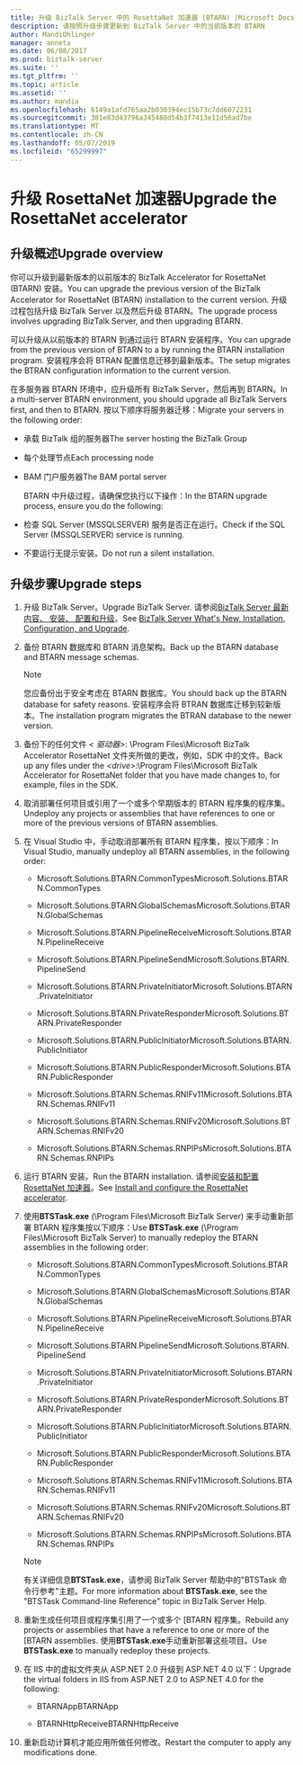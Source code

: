 ```yaml
---
title: 升级 BizTalk Server 中的 RosettaNet 加速器 (BTARN) |Microsoft Docs"
description: 请按照升级步骤更新到 BizTalk Server 中的当前版本的 BTARN
author: MandiOhlinger
manager: anneta
ms.date: 06/08/2017
ms.prod: biztalk-server
ms.suite: ''
ms.tgt_pltfrm: ''
ms.topic: article
ms.assetid: ''
ms.author: mandia
ms.openlocfilehash: 6149a1afd765aa2b030394ec15b73c7dd6072231
ms.sourcegitcommit: 381e83d43796a345488d54b3f7413e11d56ad7be
ms.translationtype: MT
ms.contentlocale: zh-CN
ms.lasthandoff: 05/07/2019
ms.locfileid: "65299997"
---
```

# <a name="upgrade-the-rosettanet-accelerator"></a><span data-ttu-id="15e7c-103">升级 RosettaNet 加速器</span><span class="sxs-lookup"><span data-stu-id="15e7c-103">Upgrade the RosettaNet accelerator</span></span>

## <a name="upgrade-overview"></a><span data-ttu-id="15e7c-104">升级概述</span><span class="sxs-lookup"><span data-stu-id="15e7c-104">Upgrade overview</span></span>
<span data-ttu-id="15e7c-105">你可以升级到最新版本的以前版本的 BizTalk Accelerator for RosettaNet (BTARN) 安装。</span><span class="sxs-lookup"><span data-stu-id="15e7c-105">You can upgrade the previous version of the BizTalk Accelerator for RosettaNet (BTARN) installation to the current version.</span></span> <span data-ttu-id="15e7c-106">升级过程包括升级 BizTalk Server 以及然后升级 BTARN。</span><span class="sxs-lookup"><span data-stu-id="15e7c-106">The upgrade process involves upgrading BizTalk Server, and then upgrading BTARN.</span></span>  
  
 <span data-ttu-id="15e7c-107">可以升级从以前版本的 BTARN 到通过运行 BTARN 安装程序。</span><span class="sxs-lookup"><span data-stu-id="15e7c-107">You can upgrade from the previous version of BTARN to a by running the BTARN installation program.</span></span> <span data-ttu-id="15e7c-108">安装程序会将 BTRAN 配置信息迁移到最新版本。</span><span class="sxs-lookup"><span data-stu-id="15e7c-108">The setup migrates the BTRAN configuration information to the current version.</span></span>  
  
 <span data-ttu-id="15e7c-109">在多服务器 BTARN 环境中，应升级所有 BizTalk Server，然后再到 BTARN。</span><span class="sxs-lookup"><span data-stu-id="15e7c-109">In a multi-server BTARN environment, you should upgrade all BizTalk Servers first, and then to BTARN.</span></span> <span data-ttu-id="15e7c-110">按以下顺序将服务器迁移：</span><span class="sxs-lookup"><span data-stu-id="15e7c-110">Migrate your servers in the following order:</span></span>  
  
- <span data-ttu-id="15e7c-111">承载 BizTalk 组的服务器</span><span class="sxs-lookup"><span data-stu-id="15e7c-111">The server hosting the BizTalk Group</span></span>  
  
- <span data-ttu-id="15e7c-112">每个处理节点</span><span class="sxs-lookup"><span data-stu-id="15e7c-112">Each processing node</span></span>  
  
- <span data-ttu-id="15e7c-113">BAM 门户服务器</span><span class="sxs-lookup"><span data-stu-id="15e7c-113">The BAM portal server</span></span>  
  
  <span data-ttu-id="15e7c-114">BTARN 中升级过程，请确保您执行以下操作：</span><span class="sxs-lookup"><span data-stu-id="15e7c-114">In the BTARN upgrade process, ensure you do the following:</span></span>  
  
- <span data-ttu-id="15e7c-115">检查 SQL Server (MSSQLSERVER) 服务是否正在运行。</span><span class="sxs-lookup"><span data-stu-id="15e7c-115">Check if the SQL Server (MSSQLSERVER) service is running.</span></span>  
  
- <span data-ttu-id="15e7c-116">不要运行无提示安装。</span><span class="sxs-lookup"><span data-stu-id="15e7c-116">Do not run a silent installation.</span></span>  
  
## <a name="upgrade-steps"></a><span data-ttu-id="15e7c-117">升级步骤</span><span class="sxs-lookup"><span data-stu-id="15e7c-117">Upgrade steps</span></span>  
  
1.  <span data-ttu-id="15e7c-118">升级 BizTalk Server。</span><span class="sxs-lookup"><span data-stu-id="15e7c-118">Upgrade BizTalk Server.</span></span> <span data-ttu-id="15e7c-119">请参阅[BizTalk Server 最新内容、 安装、 配置和升级](../../install-and-config-guides/biztalk-server-what-s-new-installation-configuration-and-upgrade.md)。</span><span class="sxs-lookup"><span data-stu-id="15e7c-119">See [BizTalk Server What's New, Installation, Configuration, and Upgrade](../../install-and-config-guides/biztalk-server-what-s-new-installation-configuration-and-upgrade.md).</span></span>
  
2.  <span data-ttu-id="15e7c-120">备份 BTARN 数据库和 BTARN 消息架构。</span><span class="sxs-lookup"><span data-stu-id="15e7c-120">Back up the BTARN database and BTARN message schemas.</span></span>  
  
    > [!NOTE]
    >  <span data-ttu-id="15e7c-121">您应备份出于安全考虑在 BTARN 数据库。</span><span class="sxs-lookup"><span data-stu-id="15e7c-121">You should back up the BTARN database for safety reasons.</span></span> <span data-ttu-id="15e7c-122">安装程序会将 BTRAN 数据库迁移到较新版本。</span><span class="sxs-lookup"><span data-stu-id="15e7c-122">The installation program migrates the BTRAN database to the newer version.</span></span>  
  
3.  <span data-ttu-id="15e7c-123">备份下的任何文件 *< 驱动器\>*: \Program Files\\Microsoft BizTalk Accelerator RosettaNet 文件夹所做的更改，例如，SDK 中的文件。</span><span class="sxs-lookup"><span data-stu-id="15e7c-123">Back up any files under the *<drive\>*:\Program Files\\Microsoft BizTalk Accelerator for RosettaNet folder that you have made changes to, for example, files in the SDK.</span></span>  
  
4.  <span data-ttu-id="15e7c-124">取消部署任何项目或引用了一个或多个早期版本的 BTARN 程序集的程序集。</span><span class="sxs-lookup"><span data-stu-id="15e7c-124">Undeploy any projects or assemblies that have references to one or more of the previous versions of BTARN assemblies.</span></span>  
  
5.  <span data-ttu-id="15e7c-125">在 Visual Studio 中，手动取消部署所有 BTARN 程序集，按以下顺序：</span><span class="sxs-lookup"><span data-stu-id="15e7c-125">In Visual Studio, manually undeploy all BTARN assemblies, in the following order:</span></span>  
  
    -   <span data-ttu-id="15e7c-126">Microsoft.Solutions.BTARN.CommonTypes</span><span class="sxs-lookup"><span data-stu-id="15e7c-126">Microsoft.Solutions.BTARN.CommonTypes</span></span>  
  
    -   <span data-ttu-id="15e7c-127">Microsoft.Solutions.BTARN.GlobalSchemas</span><span class="sxs-lookup"><span data-stu-id="15e7c-127">Microsoft.Solutions.BTARN.GlobalSchemas</span></span>  
  
    -   <span data-ttu-id="15e7c-128">Microsoft.Solutions.BTARN.PipelineReceive</span><span class="sxs-lookup"><span data-stu-id="15e7c-128">Microsoft.Solutions.BTARN.PipelineReceive</span></span>  
  
    -   <span data-ttu-id="15e7c-129">Microsoft.Solutions.BTARN.PipelineSend</span><span class="sxs-lookup"><span data-stu-id="15e7c-129">Microsoft.Solutions.BTARN.PipelineSend</span></span>  
  
    -   <span data-ttu-id="15e7c-130">Microsoft.Solutions.BTARN.PrivateInitiator</span><span class="sxs-lookup"><span data-stu-id="15e7c-130">Microsoft.Solutions.BTARN.PrivateInitiator</span></span>  
  
    -   <span data-ttu-id="15e7c-131">Microsoft.Solutions.BTARN.PrivateResponder</span><span class="sxs-lookup"><span data-stu-id="15e7c-131">Microsoft.Solutions.BTARN.PrivateResponder</span></span>  
  
    -   <span data-ttu-id="15e7c-132">Microsoft.Solutions.BTARN.PublicInitiator</span><span class="sxs-lookup"><span data-stu-id="15e7c-132">Microsoft.Solutions.BTARN.PublicInitiator</span></span>  
  
    -   <span data-ttu-id="15e7c-133">Microsoft.Solutions.BTARN.PublicResponder</span><span class="sxs-lookup"><span data-stu-id="15e7c-133">Microsoft.Solutions.BTARN.PublicResponder</span></span>  
  
    -   <span data-ttu-id="15e7c-134">Microsoft.Solutions.BTARN.Schemas.RNIFv11</span><span class="sxs-lookup"><span data-stu-id="15e7c-134">Microsoft.Solutions.BTARN.Schemas.RNIFv11</span></span>  
  
    -   <span data-ttu-id="15e7c-135">Microsoft.Solutions.BTARN.Schemas.RNIFv20</span><span class="sxs-lookup"><span data-stu-id="15e7c-135">Microsoft.Solutions.BTARN.Schemas.RNIFv20</span></span>  
  
    -   <span data-ttu-id="15e7c-136">Microsoft.Solutions.BTARN.Schemas.RNPIPs</span><span class="sxs-lookup"><span data-stu-id="15e7c-136">Microsoft.Solutions.BTARN.Schemas.RNPIPs</span></span>  
  
6.  <span data-ttu-id="15e7c-137">运行 BTARN 安装。</span><span class="sxs-lookup"><span data-stu-id="15e7c-137">Run the BTARN installation.</span></span> <span data-ttu-id="15e7c-138">请参阅[安装和配置 RosettaNet 加速器](install-configure-biztalk-accelerator-for-rosettanet.md)。</span><span class="sxs-lookup"><span data-stu-id="15e7c-138">See [Install and configure the RosettaNet accelerator](install-configure-biztalk-accelerator-for-rosettanet.md).</span></span>
  
7.  <span data-ttu-id="15e7c-139">使用**BTSTask.exe** (\Program Files\Microsoft BizTalk Server) 来手动重新部署 BTARN 程序集按以下顺序：</span><span class="sxs-lookup"><span data-stu-id="15e7c-139">Use **BTSTask.exe** (\Program Files\Microsoft BizTalk Server) to manually redeploy the BTARN assemblies in the following order:</span></span>  
  
    -   <span data-ttu-id="15e7c-140">Microsoft.Solutions.BTARN.CommonTypes</span><span class="sxs-lookup"><span data-stu-id="15e7c-140">Microsoft.Solutions.BTARN.CommonTypes</span></span>  
  
    -   <span data-ttu-id="15e7c-141">Microsoft.Solutions.BTARN.GlobalSchemas</span><span class="sxs-lookup"><span data-stu-id="15e7c-141">Microsoft.Solutions.BTARN.GlobalSchemas</span></span>  
  
    -   <span data-ttu-id="15e7c-142">Microsoft.Solutions.BTARN.PipelineReceive</span><span class="sxs-lookup"><span data-stu-id="15e7c-142">Microsoft.Solutions.BTARN.PipelineReceive</span></span>  
  
    -   <span data-ttu-id="15e7c-143">Microsoft.Solutions.BTARN.PipelineSend</span><span class="sxs-lookup"><span data-stu-id="15e7c-143">Microsoft.Solutions.BTARN.PipelineSend</span></span>  
  
    -   <span data-ttu-id="15e7c-144">Microsoft.Solutions.BTARN.PrivateInitiator</span><span class="sxs-lookup"><span data-stu-id="15e7c-144">Microsoft.Solutions.BTARN.PrivateInitiator</span></span>  
  
    -   <span data-ttu-id="15e7c-145">Microsoft.Solutions.BTARN.PrivateResponder</span><span class="sxs-lookup"><span data-stu-id="15e7c-145">Microsoft.Solutions.BTARN.PrivateResponder</span></span>  
  
    -   <span data-ttu-id="15e7c-146">Microsoft.Solutions.BTARN.PublicInitiator</span><span class="sxs-lookup"><span data-stu-id="15e7c-146">Microsoft.Solutions.BTARN.PublicInitiator</span></span>  
  
    -   <span data-ttu-id="15e7c-147">Microsoft.Solutions.BTARN.PublicResponder</span><span class="sxs-lookup"><span data-stu-id="15e7c-147">Microsoft.Solutions.BTARN.PublicResponder</span></span>  
  
    -   <span data-ttu-id="15e7c-148">Microsoft.Solutions.BTARN.Schemas.RNIFv11</span><span class="sxs-lookup"><span data-stu-id="15e7c-148">Microsoft.Solutions.BTARN.Schemas.RNIFv11</span></span>  
  
    -   <span data-ttu-id="15e7c-149">Microsoft.Solutions.BTARN.Schemas.RNIFv20</span><span class="sxs-lookup"><span data-stu-id="15e7c-149">Microsoft.Solutions.BTARN.Schemas.RNIFv20</span></span>  
  
    -   <span data-ttu-id="15e7c-150">Microsoft.Solutions.BTARN.Schemas.RNPIPs</span><span class="sxs-lookup"><span data-stu-id="15e7c-150">Microsoft.Solutions.BTARN.Schemas.RNPIPs</span></span>  
  
    > [!NOTE]
    >  <span data-ttu-id="15e7c-151">有关详细信息**BTSTask.exe**，请参阅 BizTalk Server 帮助中的"BTSTask 命令行参考"主题。</span><span class="sxs-lookup"><span data-stu-id="15e7c-151">For more information about **BTSTask.exe**, see the "BTSTask Command-line Reference" topic in BizTalk Server Help.</span></span>  
  
8.  <span data-ttu-id="15e7c-152">重新生成任何项目或程序集引用了一个或多个 [BTARN 程序集。</span><span class="sxs-lookup"><span data-stu-id="15e7c-152">Rebuild any projects or assemblies that have a reference to one or more of the [BTARN assemblies.</span></span> <span data-ttu-id="15e7c-153">使用**BTSTask.exe**手动重新部署这些项目。</span><span class="sxs-lookup"><span data-stu-id="15e7c-153">Use **BTSTask.exe** to manually redeploy these projects.</span></span>  
  
9. <span data-ttu-id="15e7c-154">在 IIS 中的虚拟文件夹从 ASP.NET 2.0 升级到 ASP.NET 4.0 以下：</span><span class="sxs-lookup"><span data-stu-id="15e7c-154">Upgrade the virtual folders in IIS from ASP.NET 2.0 to ASP.NET 4.0 for the following:</span></span>  
  
    -   <span data-ttu-id="15e7c-155">BTARNApp</span><span class="sxs-lookup"><span data-stu-id="15e7c-155">BTARNApp</span></span>  
  
    -   <span data-ttu-id="15e7c-156">BTARNHttpReceive</span><span class="sxs-lookup"><span data-stu-id="15e7c-156">BTARNHttpReceive</span></span>  
  
10. <span data-ttu-id="15e7c-157">重新启动计算机才能应用所做任何修改。</span><span class="sxs-lookup"><span data-stu-id="15e7c-157">Restart the computer to apply any modifications done.</span></span>  
  
